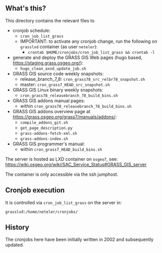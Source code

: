 ## What's this?

This directory contains the relevant files to

- cronjob schedule:
    - `cron_job_list_grass`
    - IMPORTANT: to activate any cronjob change, run the following on `grasslxd` container (as user `neteler`):
        - `crontab $HOME/cronjobs/cron_job_list_grass && crontab -l`
- generate and deploy the GRASS GIS Web pages (hugo based, https://staging.grass.osgeo.org/):
    - `hugo_clean_axnd_update_job.sh`
- GRASS GIS source code weekly snapshots:
    - release_branch_7_8: `cron_grass78_src_relbr78_snapshot.sh`
    - master: `cron_grass7_HEAD_src_snapshot.sh`
- GRASS GIS Linux binary weekly snapshots:
    - `cron_grass78_releasebranch_78_build_bins.sh`
- GRASS GIS addons manual pages:
    - within `cron_grass78_releasebranch_78_build_bins.sh`
- GRASS GIS addons overview page at https://grass.osgeo.org/grass7/manuals/addons/:
    - `compile_addons_git.sh`
    - `get_page_description.py`
    - `grass-addons-fetch-xml.sh`
    - `grass-addons-index.sh`
- GRASS GIS programmer's manual:
    - within `cron_grass7_HEAD_build_bins.sh`

The server is hosted as LXD container on `osgeo7`, see: https://wiki.osgeo.org/wiki/SAC_Service_Status#GRASS_GIS_server

The container is only accessible via the ssh jumphost.

## Cronjob execution

It is controlled via `cron_job_list_grass` on the server in:

```
grasslxd:/home/neteler/cronjobs/
```

## History

The cronjobs here have been initially written in 2002 and subsequently updated.
